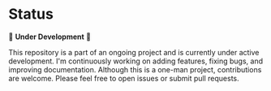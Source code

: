 # Status
🚧 **Under Development** 🚧

This repository is a part of an ongoing project and is currently under active development. I'm continuously working on adding features, fixing bugs, and improving documentation. 
Although this is a one-man project, contributions are welcome.
Please feel free to open issues or submit pull requests.
